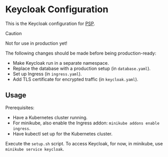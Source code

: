 # Keycloak Configuration

This is the Keycloak configuration for [PSP](https://github.com/Portfolio-Solver-Platform).

> [!caution]
> Not for use in production yet!
>
> The following changes should be made before being production-ready:
> - Make Keycloak run in a separate namespace.
> - Replace the database with a production setup (in `database.yaml`).
> - Set up Ingress (in `ingress.yaml`).
> - Add TLS certificate for encrypted traffic (in `keycloak.yaml`).

## Usage 

Prerequisites:
- Have a Kubernetes cluster running.
- For minikube, also enable the Ingress addon: `minikube addons enable ingress`.
- Have kubectl set up for the Kubernetes cluster.

Execute the `setup.sh` script.
To access Keycloak, for now, in minikube, use `minikube service keycloak`.
